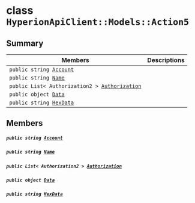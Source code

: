 # class `HyperionApiClient::Models::Action5` 

## Summary

 Members                                | Descriptions                                
----------------------------------------|---------------------------------------------
`public string `[`Account`](#class_hyperion_api_client_1_1_models_1_1_action5_1a8edb7e614aa530a58c647d8d273b1d8b) | 
`public string `[`Name`](#class_hyperion_api_client_1_1_models_1_1_action5_1a7ee9065718e6628dc7791b756fa6c0f9) | 
`public List< Authorization2 > `[`Authorization`](#class_hyperion_api_client_1_1_models_1_1_action5_1a837b989bd08dbb09b16e1dc718bfa256) | 
`public object `[`Data`](#class_hyperion_api_client_1_1_models_1_1_action5_1a248bfced8a2a84c147f9b20efe3e669a) | 
`public string `[`HexData`](#class_hyperion_api_client_1_1_models_1_1_action5_1ad26c043ddf7d03d8062926dbca1f973c) | 

## Members

##### `public string `[`Account`](#class_hyperion_api_client_1_1_models_1_1_action5_1a8edb7e614aa530a58c647d8d273b1d8b) 

##### `public string `[`Name`](#class_hyperion_api_client_1_1_models_1_1_action5_1a7ee9065718e6628dc7791b756fa6c0f9) 

##### `public List< Authorization2 > `[`Authorization`](#class_hyperion_api_client_1_1_models_1_1_action5_1a837b989bd08dbb09b16e1dc718bfa256) 

##### `public object `[`Data`](#class_hyperion_api_client_1_1_models_1_1_action5_1a248bfced8a2a84c147f9b20efe3e669a) 

##### `public string `[`HexData`](#class_hyperion_api_client_1_1_models_1_1_action5_1ad26c043ddf7d03d8062926dbca1f973c) 

